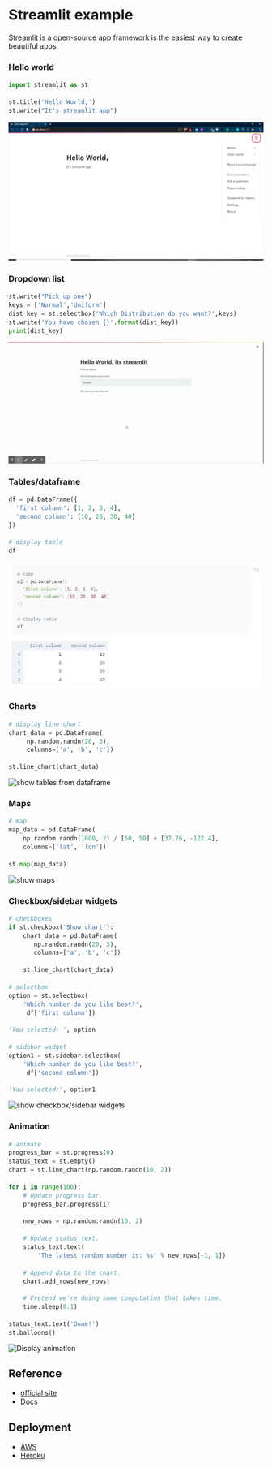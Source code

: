 # Streamlit example
[Streamlit](https://www.streamlit.io/) is a open-source app framework is the easiest way to create beautiful apps 

### Hello world
```python
import streamlit as st

st.title('Hello World,')
st.write("It's streamlit app")
```
![Hello streamlit](/images/0.jpg)

### Dropdown list
```python
st.write("Pick up one")
keys = ['Normal','Uniform']
dist_key = st.selectbox('Which Distribution do you want?',keys)
st.write('You have chosen {}'.format(dist_key))
print(dist_key)
```
![Dropdown list](/images/1.gif)

### Tables/dataframe 
```python
df = pd.DataFrame({
  'first column': [1, 2, 3, 4],
  'second column': [10, 20, 30, 40]
})

# display table
df
```
![show tables from dataframe](/images/2.JPG)

### Charts
```python
# display line chart
chart_data = pd.DataFrame(
     np.random.randn(20, 3),
     columns=['a', 'b', 'c'])

st.line_chart(chart_data)
```
![show tables from dataframe](/images/3.gif)

### Maps
```python
# map
map_data = pd.DataFrame(
    np.random.randn(1000, 2) / [50, 50] + [37.76, -122.4],
    columns=['lat', 'lon'])

st.map(map_data)
```
![show maps](/images/4_map.gif)

### Checkbox/sidebar widgets
```python
# checkboxes
if st.checkbox('Show chart'):
    chart_data = pd.DataFrame(
       np.random.randn(20, 3),
       columns=['a', 'b', 'c'])

    st.line_chart(chart_data)

# selectbox
option = st.selectbox(
    'Which number do you like best?',
     df['first column'])

'You selected: ', option

# sidebar widget
option1 = st.sidebar.selectbox(
    'Which number do you like best?',
     df['second column'])

'You selected:', option1
```
![show checkbox/sidebar widgets](/images/5_checkbox_dropdown.gif)

### Animation
```python
# animate
progress_bar = st.progress(0)
status_text = st.empty()
chart = st.line_chart(np.random.randn(10, 2))

for i in range(100):
    # Update progress bar.
    progress_bar.progress(i)

    new_rows = np.random.randn(10, 2)

    # Update status text.
    status_text.text(
        'The latest random number is: %s' % new_rows[-1, 1])

    # Append data to the chart.
    chart.add_rows(new_rows)

    # Pretend we're doing some computation that takes time.
    time.sleep(0.1)

status_text.text('Done!')
st.balloons()
```
![Display animation](/images/5_animate.gif)


## Reference
* [official site](https://www.streamlit.io/)
* [Docs](https://docs.streamlit.io/en/latest/)

## Deployment
* [AWS](https://mlwhiz.com/blog/2020/02/22/streamlitec2/)
* [Heroku](https://towardsdatascience.com/quickly-build-and-deploy-an-application-with-streamlit-988ca08c7e83)
